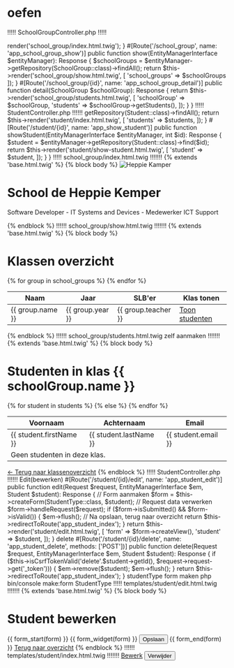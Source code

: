 # oefen


!!!!! SchoolGroupController.php !!!!!

<?php

namespace App\Controller;

use App\Entity\SchoolGroup;
use Doctrine\ORM\EntityManagerInterface;
use Symfony\Bundle\FrameworkBundle\Controller\AbstractController;
use Symfony\Component\HttpFoundation\Response;
use Symfony\Component\Routing\Annotation\Route;

class SchoolGroupController extends AbstractController
{
    #[Route('/', name: 'app_school_group')]
    public function index(): Response
    {
        return $this->render('school_group/index.html.twig');
    }

    #[Route('/school_group', name: 'app_school_group_show')]
    public function show(EntityManagerInterface $entityManager): Response
    {
        $schoolGroups = $entityManager->getRepository(SchoolGroup::class)->findAll();

        return $this->render('school_group/show.html.twig', [
            'school_groups' => $schoolGroups
        ]);
    }

    #[Route('/school_group/{id}', name: 'app_school_group_detail')]
    public function detail(SchoolGroup $schoolGroup): Response
    {
        return $this->render('school_group/students.html.twig', [
            'schoolGroup' => $schoolGroup,
            'students' => $schoolGroup->getStudents(),
        ]);
    }

}




!!!!! StudentController.php !!!!!!

<?php

namespace App\Controller;

use App\Entity\Student;
use Doctrine\ORM\EntityManagerInterface;
use Symfony\Bundle\FrameworkBundle\Controller\AbstractController;
use Symfony\Component\HttpFoundation\Response;
use Symfony\Component\Routing\Attribute\Route;

class StudentController extends AbstractController
{
    #[Route('/student', name: 'app_student')]
    public function index(EntityManagerInterface $entityManager): Response
    {
        $students = $entityManager->getRepository(Student::class)->findAll();
        return $this->render('student/index.html.twig', [
            'students' => $students,
        ]);
    }

    #[Route('/student/{id}', name: 'app_show_student')]
    public function showStudent(EntityManagerInterface $entityManager, int $id): Response
    {
        $student = $entityManager->getRepository(Student::class)->find($id);
        return $this->render('student/show-student.html.twig', [
            'student' => $student,
        ]);
    }
}


!!!!! school_group/index.html.twig !!!!!!!

{% extends 'base.html.twig' %}

{% block body %}
<!-- Masthead Avatar Image-->
<img class="masthead-avatar mb-5" src="{{ asset('/images/avataaars.svg') }}" alt="Heppie Kamper" />
<!-- Masthead Heading-->
<h1 class="masthead-heading text-uppercase mb-0">
    School de Heppie Kemper
</h1>
<!-- Icon Divider-->
<div class="divider-custom divider-light">
    <div class="divider-custom-line"></div>
    <div class="divider-custom-icon"><i class="fas fa-star"></i></div>
    <div class="divider-custom-line"></div>
</div>
<!-- Masthead Subheading-->
<p class="masthead-subheading font-weight-light mb-0">
    Software Developer - IT Systems and Devices - Medewerker ICT Support
</p>
{% endblock %}







!!!!!! school_group/show.html.twig !!!!!!!

{% extends 'base.html.twig' %}

{% block body %}
<h1 class="masthead-heading text-uppercase mb-0">
    Klassen overzicht
</h1>
<table class="table table-hover table-striped">
    <thead>
    <tr>
        <th>Naam</th>
        <th>Jaar</th>
        <th>SLB'er</th>
        <th>Klas tonen</th>

    </tr>
    </thead>
    <tbody>
        {% for group in school_groups %}
            <tr>

<td>
{{ group.name }}
</td>

                <td>{{ group.year }}</td>
                <td>{{ group.teacher }}</td>
                <td>
                    <a href="{{ path('app_school_group_detail', { id: group.id }) }}" class="btn text-primary-emphasis">
                        Toon studenten
                    </a>
                </td>
            </tr>
        {% endfor %}
    </tbody>
</table>
{% endblock %}





!!!!!! school_group/students.html.twig   zelf aanmaken !!!!!!!

{% extends 'base.html.twig' %}

{% block body %}
    <h1>Studenten in klas {{ schoolGroup.name }}</h1>

    <table class="table table-striped">
        <thead>
        <tr>
            <th>Voornaam</th>
            <th>Achternaam</th>
            <th>Email</th>
        </tr>
        </thead>
        <tbody>
        {% for student in students %}
            <tr>
                <td>{{ student.firstName }}</td>
                <td>{{ student.lastName }}</td>
                <td>{{ student.email }}</td>
            </tr>
        {% else %}
            <tr>
                <td colspan="3">Geen studenten in deze klas.</td>
            </tr>
        {% endfor %}
        </tbody>
    </table>

    <a href="{{ path('app_school_group_show') }}">← Terug naar klassenoverzicht</a>
{% endblock %}








!!!!! StudentController.php !!!!!!

Edit(bewerken)

#[Route('/student/{id}/edit', name: 'app_student_edit')]
public function edit(Request $request, EntityManagerInterface $em, Student $student): Response
{
    // Form aanmaken
    $form = $this->createForm(StudentType::class, $student);

    // Request data verwerken
    $form->handleRequest($request);

    if ($form->isSubmitted() && $form->isValid()) {
        $em->flush();

        // Na opslaan, terug naar overzicht
        return $this->redirectToRoute('app_student_index');
    }

    return $this->render('student/edit.html.twig', [
        'form' => $form->createView(),
        'student' => $student,
    ]);
}


delete

#[Route('/student/{id}/delete', name: 'app_student_delete', methods: ['POST'])]
public function delete(Request $request, EntityManagerInterface $em, Student $student): Response
{
    if ($this->isCsrfTokenValid('delete'.$student->getId(), $request->request->get('_token'))) {
        $em->remove($student);
        $em->flush();
    }

    return $this->redirectToRoute('app_student_index');
}


studentType form maken

php bin/console make:form StudentType


!!!!! templates/student/edit.html.twig !!!!!!!

{% extends 'base.html.twig' %}

{% block body %}
    <h1>Student bewerken</h1>

    {{ form_start(form) }}
        {{ form_widget(form) }}
        <button class="btn btn-primary">Opslaan</button>
    {{ form_end(form) }}

    <a href="{{ path('app_student_index') }}">Terug naar overzicht</a>
{% endblock %}



!!!!!! templates/student/index.html.twig !!!!!!!

<td>
    <a class="btn btn-outline-secondary" href="{{ path('app_student_edit', {'id': student.id}) }}">Bewerk</a>

    <form method="post" action="{{ path('app_student_delete', {'id': student.id}) }}" style="display:inline-block" onsubmit="return confirm('Weet je het zeker?');">
        <input type="hidden" name="_token" value="{{ csrf_token('delete' ~ student.id) }}">
        <button class="btn btn-outline-danger">Verwijder</button>
    </form>
</td>
